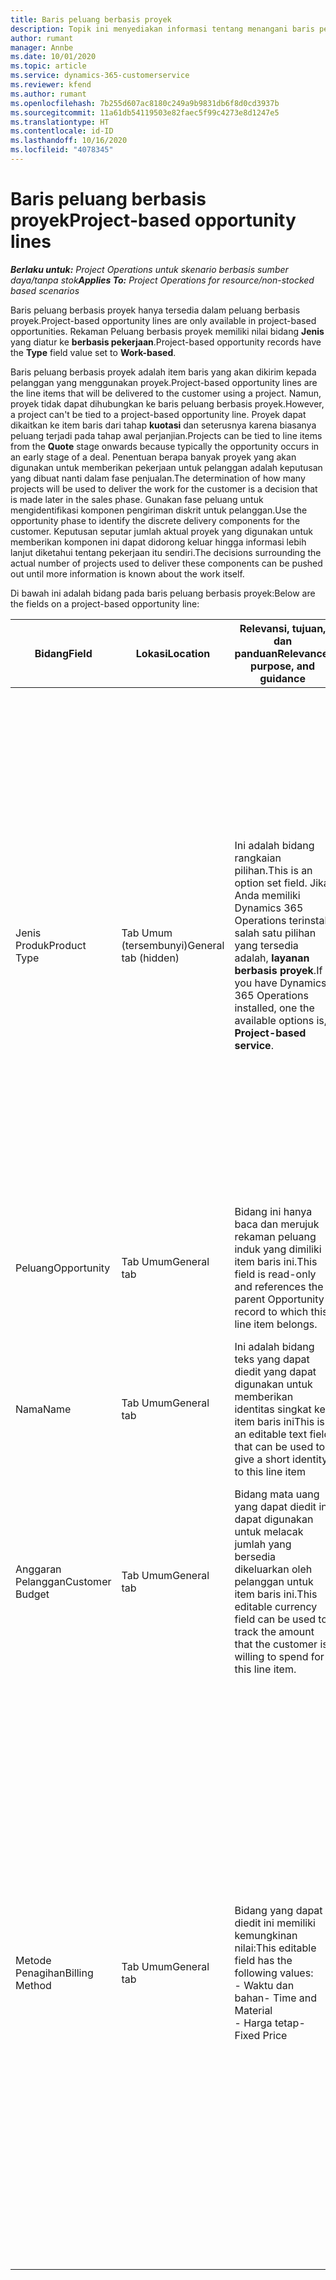 ```yaml
---
title: Baris peluang berbasis proyek
description: Topik ini menyediakan informasi tentang menangani baris peluang berbasis proyek.
author: rumant
manager: Annbe
ms.date: 10/01/2020
ms.topic: article
ms.service: dynamics-365-customerservice
ms.reviewer: kfend
ms.author: rumant
ms.openlocfilehash: 7b255d607ac8180c249a9b9831db6f8d0cd3937b
ms.sourcegitcommit: 11a61db54119503e82faec5f99c4273e8d1247e5
ms.translationtype: HT
ms.contentlocale: id-ID
ms.lasthandoff: 10/16/2020
ms.locfileid: "4078345"
---
```

# <a name="project-based-opportunity-lines"></a><span data-ttu-id="2c6d4-103">Baris peluang berbasis proyek</span><span class="sxs-lookup"><span data-stu-id="2c6d4-103">Project-based opportunity lines</span></span>

<span data-ttu-id="2c6d4-104">_**Berlaku untuk:** Project Operations untuk skenario berbasis sumber daya/tanpa stok_</span><span class="sxs-lookup"><span data-stu-id="2c6d4-104">_**Applies To:** Project Operations for resource/non-stocked based scenarios_</span></span>


<span data-ttu-id="2c6d4-105">Baris peluang berbasis proyek hanya tersedia dalam peluang berbasis proyek.</span><span class="sxs-lookup"><span data-stu-id="2c6d4-105">Project-based opportunity lines are only available in project-based opportunities.</span></span> <span data-ttu-id="2c6d4-106">Rekaman Peluang berbasis proyek memiliki nilai bidang **Jenis** yang diatur ke **berbasis pekerjaan**.</span><span class="sxs-lookup"><span data-stu-id="2c6d4-106">Project-based opportunity records have the **Type** field value set to **Work-based**.</span></span>

<span data-ttu-id="2c6d4-107">Baris peluang berbasis proyek adalah item baris yang akan dikirim kepada pelanggan yang menggunakan proyek.</span><span class="sxs-lookup"><span data-stu-id="2c6d4-107">Project-based opportunity lines are the line items that will be delivered to the customer using a project.</span></span> <span data-ttu-id="2c6d4-108">Namun, proyek tidak dapat dihubungkan ke baris peluang berbasis proyek.</span><span class="sxs-lookup"><span data-stu-id="2c6d4-108">However, a project can't be tied to a project-based opportunity line.</span></span> <span data-ttu-id="2c6d4-109">Proyek dapat dikaitkan ke item baris dari tahap **kuotasi** dan seterusnya karena biasanya peluang terjadi pada tahap awal perjanjian.</span><span class="sxs-lookup"><span data-stu-id="2c6d4-109">Projects can be tied to line items from the **Quote** stage onwards because typically the opportunity occurs in an early stage of a deal.</span></span> <span data-ttu-id="2c6d4-110">Penentuan berapa banyak proyek yang akan digunakan untuk memberikan pekerjaan untuk pelanggan adalah keputusan yang dibuat nanti dalam fase penjualan.</span><span class="sxs-lookup"><span data-stu-id="2c6d4-110">The determination of how many projects will be used to deliver the work for the customer is a decision that is made later in the sales phase.</span></span> <span data-ttu-id="2c6d4-111">Gunakan fase peluang untuk mengidentifikasi komponen pengiriman diskrit untuk pelanggan.</span><span class="sxs-lookup"><span data-stu-id="2c6d4-111">Use the opportunity phase to identify the discrete delivery components for the customer.</span></span> <span data-ttu-id="2c6d4-112">Keputusan seputar jumlah aktual proyek yang digunakan untuk memberikan komponen ini dapat didorong keluar hingga informasi lebih lanjut diketahui tentang pekerjaan itu sendiri.</span><span class="sxs-lookup"><span data-stu-id="2c6d4-112">The decisions surrounding the actual number of projects used to deliver these components can be pushed out until more information is known about the work itself.</span></span>

<span data-ttu-id="2c6d4-113">Di bawah ini adalah bidang pada baris peluang berbasis proyek:</span><span class="sxs-lookup"><span data-stu-id="2c6d4-113">Below are the fields on a project-based opportunity line:</span></span>

| <span data-ttu-id="2c6d4-114">**Bidang**</span><span class="sxs-lookup"><span data-stu-id="2c6d4-114">**Field**</span></span> | <span data-ttu-id="2c6d4-115">**Lokasi**</span><span class="sxs-lookup"><span data-stu-id="2c6d4-115">**Location**</span></span> | <span data-ttu-id="2c6d4-116">**Relevansi, tujuan, dan panduan**</span><span class="sxs-lookup"><span data-stu-id="2c6d4-116">**Relevance, purpose, and guidance**</span></span> | <span data-ttu-id="2c6d4-117">**Dampak hilir**</span><span class="sxs-lookup"><span data-stu-id="2c6d4-117">**Downstream impact**</span></span> |
| --- | --- | --- | --- |
| <span data-ttu-id="2c6d4-118">Jenis Produk</span><span class="sxs-lookup"><span data-stu-id="2c6d4-118">Product Type</span></span> | <span data-ttu-id="2c6d4-119">Tab Umum (tersembunyi)</span><span class="sxs-lookup"><span data-stu-id="2c6d4-119">General tab (hidden)</span></span> | <span data-ttu-id="2c6d4-120">Ini adalah bidang rangkaian pilihan.</span><span class="sxs-lookup"><span data-stu-id="2c6d4-120">This is an option set field.</span></span> <span data-ttu-id="2c6d4-121">Jika Anda memiliki Dynamics 365 Operations terinstal, salah satu pilihan yang tersedia adalah, **layanan berbasis proyek**.</span><span class="sxs-lookup"><span data-stu-id="2c6d4-121">If you have Dynamics 365 Operations installed, one the available options is, **Project-based service**.</span></span>  | <span data-ttu-id="2c6d4-122">Nilai bidang ini diatur ke **layanan berbasis proyek** saat Anda membuat baris peluang berbasis proyek dari kisi baris berbasis proyek pada peluang.</span><span class="sxs-lookup"><span data-stu-id="2c6d4-122">The value of this field is set to **Project-based service** when you create the project-based opportunity line from the project-based lines grid on the Opportunity.</span></span> <br> <span data-ttu-id="2c6d4-123">Jika Anda mengubah atau mengganti nilai ini, fungsi proyek tidak akan diaktifkan pada item baris berbasis proyek.</span><span class="sxs-lookup"><span data-stu-id="2c6d4-123">If you change or override this value, the project functionality won't be enabled on your project-based line items.</span></span> |
| <span data-ttu-id="2c6d4-124">Peluang</span><span class="sxs-lookup"><span data-stu-id="2c6d4-124">Opportunity</span></span> | <span data-ttu-id="2c6d4-125">Tab Umum</span><span class="sxs-lookup"><span data-stu-id="2c6d4-125">General tab</span></span> | <span data-ttu-id="2c6d4-126">Bidang ini hanya baca dan merujuk rekaman peluang induk yang dimiliki item baris ini.</span><span class="sxs-lookup"><span data-stu-id="2c6d4-126">This field is read-only and references the parent Opportunity record to which this line item belongs.</span></span> | <span data-ttu-id="2c6d4-127">Tidak ada dampak hilir dari bidang ini.</span><span class="sxs-lookup"><span data-stu-id="2c6d4-127">There is no downstream impact of this field.</span></span> |
| <span data-ttu-id="2c6d4-128">Nama</span><span class="sxs-lookup"><span data-stu-id="2c6d4-128">Name</span></span> | <span data-ttu-id="2c6d4-129">Tab Umum</span><span class="sxs-lookup"><span data-stu-id="2c6d4-129">General tab</span></span> | <span data-ttu-id="2c6d4-130">Ini adalah bidang teks yang dapat diedit yang dapat digunakan untuk memberikan identitas singkat ke item baris ini</span><span class="sxs-lookup"><span data-stu-id="2c6d4-130">This is an editable text field that can be used to give a short identity to this line item</span></span> | <span data-ttu-id="2c6d4-131">Nilai ini dibawa ke baris kuotasi saat Anda membuat kuotasi dari peluang ini</span><span class="sxs-lookup"><span data-stu-id="2c6d4-131">This value is carried over to the quote line when you create a quote from this opportunity</span></span> |
| <span data-ttu-id="2c6d4-132">Anggaran Pelanggan</span><span class="sxs-lookup"><span data-stu-id="2c6d4-132">Customer Budget</span></span> | <span data-ttu-id="2c6d4-133">Tab Umum</span><span class="sxs-lookup"><span data-stu-id="2c6d4-133">General tab</span></span> | <span data-ttu-id="2c6d4-134">Bidang mata uang yang dapat diedit ini dapat digunakan untuk melacak jumlah yang bersedia dikeluarkan oleh pelanggan untuk item baris ini.</span><span class="sxs-lookup"><span data-stu-id="2c6d4-134">This editable currency field can be used to track the amount that the customer is willing to spend for this line item.</span></span> | <span data-ttu-id="2c6d4-135">Nilai ini dibawa ke bidang terkait di baris kuotasi saat Anda membuat kuotasi dari peluang ini</span><span class="sxs-lookup"><span data-stu-id="2c6d4-135">This value is carried over to the corresponding field on the quote line when you create a quote from this opportunity</span></span> |
| <span data-ttu-id="2c6d4-136">Metode Penagihan</span><span class="sxs-lookup"><span data-stu-id="2c6d4-136">Billing Method</span></span> | <span data-ttu-id="2c6d4-137">Tab Umum</span><span class="sxs-lookup"><span data-stu-id="2c6d4-137">General tab</span></span> | <span data-ttu-id="2c6d4-138">Bidang yang dapat diedit ini memiliki kemungkinan nilai:</span><span class="sxs-lookup"><span data-stu-id="2c6d4-138">This editable field has the following values:</span></span></br><span data-ttu-id="2c6d4-139">- Waktu dan bahan</span><span class="sxs-lookup"><span data-stu-id="2c6d4-139">- Time and Material</span></span></br><span data-ttu-id="2c6d4-140">- Harga tetap</span><span class="sxs-lookup"><span data-stu-id="2c6d4-140">- Fixed Price</span></span> | <span data-ttu-id="2c6d4-141">Nilai ini dibawa ke bidang terkait di baris kuotasi saat Anda membuat kuotasi dari peluang ini.</span><span class="sxs-lookup"><span data-stu-id="2c6d4-141">This value is carried over to the corresponding field on the quote line when you create a quote from this opportunity.</span></span> <span data-ttu-id="2c6d4-142">Setelah baris kuotasi dibuat, bidang akan dikunci dan tidak dapat diubah.</span><span class="sxs-lookup"><span data-stu-id="2c6d4-142">After the quote line is created, the field is locked and can't be changed.</span></span> <span data-ttu-id="2c6d4-143">Tetapkan nilai bidang ini seakurat mungkin.</span><span class="sxs-lookup"><span data-stu-id="2c6d4-143">Assign this field value as accurately as possible.</span></span> <span data-ttu-id="2c6d4-144">Jika Anda perlu mengubah nilai bidang ini pada baris kuotasi, Hapus dan buat ulang baris kuotasi.</span><span class="sxs-lookup"><span data-stu-id="2c6d4-144">If you need to change the value of this field on the quote line, delete and re-create the quote line.</span></span> |
